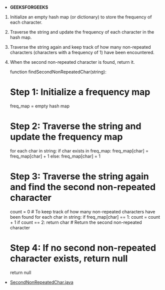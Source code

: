 - **GEEKSFORGEEKS**

1. Initialize an empty hash map (or dictionary) to store the frequency of each character.
2. Traverse the string and update the frequency of each character in the hash map.
3. Traverse the string again and keep track of how many non-repeated characters (characters with a frequency of 1) have been encountered.
4. When the second non-repeated character is found, return it.


    function findSecondNonRepeatedChar(string):
    # Step 1: Initialize a frequency map
    freq_map = empty hash map     
    # Step 2: Traverse the string and update the frequency map
    for each char in string:
        if char exists in freq_map:
            freq_map[char] = freq_map[char] + 1
        else:
            freq_map[char] = 1
    
    # Step 3: Traverse the string again and find the second non-repeated character
    count = 0  # To keep track of how many non-repeated characters have been found
    for each char in string:
        if freq_map[char] == 1:
            count = count + 1
            if count == 2:
                return char  # Return the second non-repeated character
    
    # Step 4: If no second non-repeated character exists, return null
    return null

- [SecondNonRepeatedChar.java](SecondNonRepeatedChar.java)
            